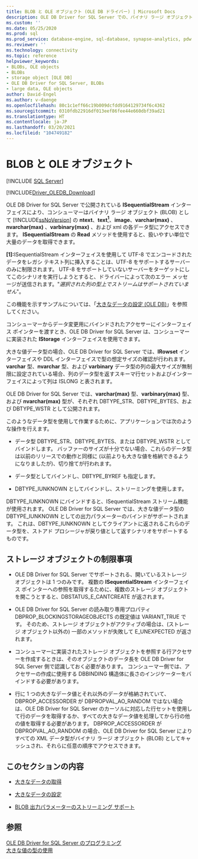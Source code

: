 ```yaml
---
title: BLOB と OLE オブジェクト (OLE DB ドライバー) | Microsoft Docs
description: OLE DB Driver for SQL Server での、バイナリ ラージ オブジェクトとしての SQL Server データ型へのコンシューマー アクセスに対する ISequentialStream インターフェイスによるサポート方法について説明します。
ms.custom: ''
ms.date: 05/25/2020
ms.prod: sql
ms.prod_service: database-engine, sql-database, synapse-analytics, pdw
ms.reviewer: ''
ms.technology: connectivity
ms.topic: reference
helpviewer_keywords:
- BLOBs, OLE objects
- BLOBs
- storage object [OLE DB]
- OLE DB Driver for SQL Server, BLOBs
- large data, OLE objects
author: David-Engel
ms.author: v-daenge
ms.openlocfilehash: 80c1c1eff66c19b009dcfdd9164129734f6c4362
ms.sourcegitcommit: 0310fdb22916df013eef86fee44e660dbf39ad21
ms.translationtype: HT
ms.contentlocale: ja-JP
ms.lasthandoff: 03/20/2021
ms.locfileid: "104749182"
---
```

# <a name="blobs-and-ole-objects"></a>BLOB と OLE オブジェクト
[!INCLUDE [SQL Server](../../../includes/applies-to-version/sql-asdb-asdbmi-asa-pdw.md)]

[!INCLUDE[Driver_OLEDB_Download](../../../includes/driver_oledb_download.md)]

  OLE DB Driver for SQL Server で公開されている **ISequentialStream** インターフェイスにより、コンシューマーはバイナリ ラージ オブジェクト (BLOB) として [!INCLUDE[ssNoVersion](../../../includes/ssnoversion-md.md)] の **ntext**、**text**<a href="#text_note"><sup>**1**</sup></a>、**image**、**varchar(max)** 、**nvarchar(max)** 、**varbinary(max)** 、および xml の各データ型にアクセスできます。 **ISequentialStream** の **Read** メソッドを使用すると、扱いやすい単位で大量のデータを取得できます。

 <b id="text_note">[1]:</b>ISequentialStream インターフェイスを使用して UTF-8 でエンコードされたデータをレガシ テキスト列に挿入することは、UTF-8 をサポートするサーバーのみに制限されます。 UTF-8 をサポートしていないサーバーをターゲットにしてこのシナリオを実行しようとすると、ドライバーによって次のエラー メッセージが送信されます。"*選択された列の型上でストリームはサポートされていません*"。

 この機能を示すサンプルについては、「[大きなデータの設定 (OLE DB)](../../oledb/ole-db-how-to/set-large-data-ole-db.md)」を参照してください。  
  
 コンシューマーからデータ変更用にバインドされたアクセサーにインターフェイス ポインターを渡すとき、OLE DB Driver for SQL Server は、コンシューマーに実装された **IStorage** インターフェイスを使用できます。  
  
 大きな値データ型の場合、OLE DB Driver for SQL Server では、**IRowset** インターフェイスや DDL インターフェイスで型の想定サイズの確認が行われます。 **varchar** 型、**nvarchar** 型、および **varbinary** データ型の列の最大サイズが無制限に設定されている場合、列のデータ型を返すスキーマ行セットおよびインターフェイスによって列は ISLONG と表されます。  
  
 OLE DB Driver for SQL Server では、**varchar(max)** 型、**varbinary(max)** 型、および **nvarchar(max)** 型が、それぞれ DBTYPE_STR、DBTYPE_BYTES、および DBTYPE_WSTR として公開されます。  
  
 このようなデータ型を使用して作業するために、アプリケーションでは次のような操作を行えます。  
  
-   データ型 DBTYPE_STR、DBTYPE_BYTES、または DBTYPE_WSTR としてバインドします。 バッファーのサイズが十分でない場合、これらのデータ型は以前のリリースでの動作と同様に (以前よりも大きな値を格納できるようになりましたが)、切り捨てが行われます。  
  
-   データ型としてバインドし、DBTYPE_BYREF も指定します。  
  
-   DBTYPE_IUNKNOWN としてバインドし、ストリーミングを使用します。  
  
 DBTYPE_IUNKNOWN にバインドすると、ISequentialStream ストリーム機能が使用されます。 OLE DB Driver for SQL Server では、大きな値データ型の DBTYPE_IUNKNOWN としての出力パラメーターのバインドがサポートされます。 これは、DBTYPE_IUNKNOWN としてクライアントに返されるこれらのデータ型を、ストアド プロシージャが戻り値として返すシナリオをサポートするものです。  
  
## <a name="storage-object-limitations"></a>ストレージ オブジェクトの制限事項  
  
-   OLE DB Driver for SQL Server でサポートされる、開いているストレージ オブジェクトは 1 つのみです。 複数の **ISequentialStream** インターフェイス ポインターへの参照を取得するために、複数のストレージ オブジェクトを開こうとすると、DBSTATUS_E_CANTCREATE が返されます。  
  
-   OLE DB Driver for SQL Server の読み取り専用プロパティ DBPROP_BLOCKINGSTORAGEOBJECTS の既定値は VARIANT_TRUE です。 そのため、ストレージ オブジェクトがアクティブの場合は、(ストレージ オブジェクト以外の) 一部のメソッドが失敗して E_UNEXPECTED が返されます。  
  
-   コンシューマーに実装されたストレージ オブジェクトを参照する行アクセサーを作成するときは、そのオブジェクトのデータ長を OLE DB Driver for SQL Server 側で認識しておく必要があります。 コンシューマー側では、アクセサーの作成に使用する DBBINDING 構造体に長さのインジケーターをバインドする必要があります。  
  
-   行に 1 つの大きなデータ値とそれ以外のデータが格納されていて、DBPROP_ACCESSORDER が DBPROPVAL_AO_RANDOM ではない場合は、OLE DB Driver for SQL Server のカーソルに対応した行セットを使用して行のデータを取得するか、すべての大きなデータ値を処理してから行の他の値を取得する必要があります。 DBPROP_ACCESSORDER が DBPROPVAL_AO_RANDOM の場合、OLE DB Driver for SQL Server によりすべての XML データ型がバイナリ ラージ オブジェクト (BLOB) としてキャッシュされ、それらに任意の順序でアクセスできます。  
  
## <a name="in-this-section"></a>このセクションの内容  
  
-   [大きなデータの取得](../../oledb/ole-db-blobs/getting-large-data.md)  
  
-   [大きなデータの設定](../../oledb/ole-db-blobs/setting-large-data.md)  
  
-   [BLOB 出力パラメーターのストリーミング サポート](../../oledb/ole-db-blobs/streaming-support-for-blob-output-parameters.md)  
  
## <a name="see-also"></a>参照  
 [OLE DB Driver for SQL Server のプログラミング](../../oledb/ole-db/oledb-driver-for-sql-server-programming.md)        
 [大きな値の型の使用](../../oledb/features/using-large-value-types.md)  
  
  
